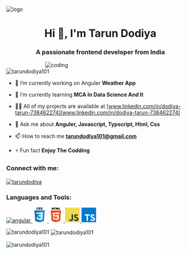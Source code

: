 ![logo](https://github.com/Tarundodiya101/Tarundodiya101/blob/main/Black%20Gold%20Rustic%20Artisinal%20Outdoor%20Graduation%20Banner.png)
<h1 align="center">Hi 👋, I'm Tarun Dodiya</h1>
<h3 align="center">A passionate frontend developer from India</h3>

<img align="right" alt="coding" width="400" src="https://media.tenor.com/NOYF3f82b_gAAAAC/programmer.gif">
<p align="left"> <img src="https://komarev.com/ghpvc/?username=tarundodiya101&label=Profile%20views&color=0e75b6&style=flat" alt="tarundodiya101" /> </p>

- 🔭 I’m currently working on Anguler **Weather App**

- 🌱 I’m currently learning **MCA In Data Science And It**

- 👨‍💻 All of my projects are available at [www.linkedin.com/in/dodiya-tarun-738462274](www.linkedin.com/in/dodiya-tarun-738462274)

- 💬 Ask me about **Anguler, Javascript, Typscript, Html, Css**

- 📫 How to reach me **tarundodiya101@gmail.com**

- ⚡ Fun fact **Enjoy The Codding**

<h3 align="left">Connect with me:</h3>
<p align="left">
<a href="https://linkedin.com/in/tarundodiya" target="blank"><img align="center" src="https://raw.githubusercontent.com/rahuldkjain/github-profile-readme-generator/master/src/images/icons/Social/linked-in-alt.svg" alt="tarundodiya" height="30" width="40" /></a>
</p>

<h3 align="left">Languages and Tools:</h3>
<p align="left"> <a href="https://angular.io" target="_blank" rel="noreferrer"> <img src="https://angular.io/assets/images/logos/angular/angular.svg" alt="angular" width="40" height="40"/> </a> <a href="https://www.w3schools.com/css/" target="_blank" rel="noreferrer"> <img src="https://raw.githubusercontent.com/devicons/devicon/master/icons/css3/css3-original-wordmark.svg" alt="css3" width="40" height="40"/> </a> <a href="https://www.w3.org/html/" target="_blank" rel="noreferrer"> <img src="https://raw.githubusercontent.com/devicons/devicon/master/icons/html5/html5-original-wordmark.svg" alt="html5" width="40" height="40"/> </a> <a href="https://developer.mozilla.org/en-US/docs/Web/JavaScript" target="_blank" rel="noreferrer"> <img src="https://raw.githubusercontent.com/devicons/devicon/master/icons/javascript/javascript-original.svg" alt="javascript" width="40" height="40"/> </a> <a href="https://www.typescriptlang.org/" target="_blank" rel="noreferrer"> <img src="https://raw.githubusercontent.com/devicons/devicon/master/icons/typescript/typescript-original.svg" alt="typescript" width="40" height="40"/> </a> </p>

<p><img align="left" src="https://github-readme-stats.vercel.app/api/top-langs?username=tarundodiya101&show_icons=true&locale=en&layout=compact" alt="tarundodiya101" /></p>

<p>&nbsp;<img align="center" src="https://github-readme-stats.vercel.app/api?username=tarundodiya101&show_icons=true&locale=en" alt="tarundodiya101" /></p>

<p><img align="center" src="https://github-readme-streak-stats.herokuapp.com/?user=tarundodiya101&" alt="tarundodiya101" /></p>
